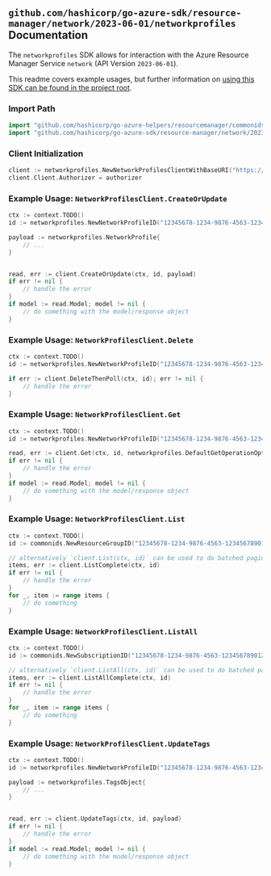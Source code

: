
## `github.com/hashicorp/go-azure-sdk/resource-manager/network/2023-06-01/networkprofiles` Documentation

The `networkprofiles` SDK allows for interaction with the Azure Resource Manager Service `network` (API Version `2023-06-01`).

This readme covers example usages, but further information on [using this SDK can be found in the project root](https://github.com/hashicorp/go-azure-sdk/tree/main/docs).

### Import Path

```go
import "github.com/hashicorp/go-azure-helpers/resourcemanager/commonids"
import "github.com/hashicorp/go-azure-sdk/resource-manager/network/2023-06-01/networkprofiles"
```


### Client Initialization

```go
client := networkprofiles.NewNetworkProfilesClientWithBaseURI("https://management.azure.com")
client.Client.Authorizer = authorizer
```


### Example Usage: `NetworkProfilesClient.CreateOrUpdate`

```go
ctx := context.TODO()
id := networkprofiles.NewNetworkProfileID("12345678-1234-9876-4563-123456789012", "example-resource-group", "networkProfileValue")

payload := networkprofiles.NetworkProfile{
	// ...
}


read, err := client.CreateOrUpdate(ctx, id, payload)
if err != nil {
	// handle the error
}
if model := read.Model; model != nil {
	// do something with the model/response object
}
```


### Example Usage: `NetworkProfilesClient.Delete`

```go
ctx := context.TODO()
id := networkprofiles.NewNetworkProfileID("12345678-1234-9876-4563-123456789012", "example-resource-group", "networkProfileValue")

if err := client.DeleteThenPoll(ctx, id); err != nil {
	// handle the error
}
```


### Example Usage: `NetworkProfilesClient.Get`

```go
ctx := context.TODO()
id := networkprofiles.NewNetworkProfileID("12345678-1234-9876-4563-123456789012", "example-resource-group", "networkProfileValue")

read, err := client.Get(ctx, id, networkprofiles.DefaultGetOperationOptions())
if err != nil {
	// handle the error
}
if model := read.Model; model != nil {
	// do something with the model/response object
}
```


### Example Usage: `NetworkProfilesClient.List`

```go
ctx := context.TODO()
id := commonids.NewResourceGroupID("12345678-1234-9876-4563-123456789012", "example-resource-group")

// alternatively `client.List(ctx, id)` can be used to do batched pagination
items, err := client.ListComplete(ctx, id)
if err != nil {
	// handle the error
}
for _, item := range items {
	// do something
}
```


### Example Usage: `NetworkProfilesClient.ListAll`

```go
ctx := context.TODO()
id := commonids.NewSubscriptionID("12345678-1234-9876-4563-123456789012")

// alternatively `client.ListAll(ctx, id)` can be used to do batched pagination
items, err := client.ListAllComplete(ctx, id)
if err != nil {
	// handle the error
}
for _, item := range items {
	// do something
}
```


### Example Usage: `NetworkProfilesClient.UpdateTags`

```go
ctx := context.TODO()
id := networkprofiles.NewNetworkProfileID("12345678-1234-9876-4563-123456789012", "example-resource-group", "networkProfileValue")

payload := networkprofiles.TagsObject{
	// ...
}


read, err := client.UpdateTags(ctx, id, payload)
if err != nil {
	// handle the error
}
if model := read.Model; model != nil {
	// do something with the model/response object
}
```
